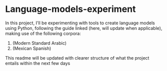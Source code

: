 # Language-models-experiment

In this project, I'll be experimenting with tools to create language models using Python, following the guide linked (here, will update when applicable), making use of the following corpora:
1. (Modern Standard Arabic)
2. (Mexican Spanish)

This readme will be updated with clearer structure of what the project entails within the next few days
